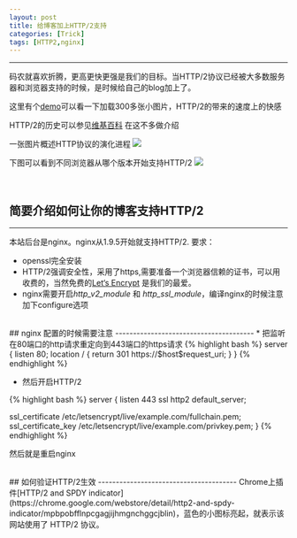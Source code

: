 ```yaml
---
layout: post
title: 给博客加上HTTP/2支持
categories: [Trick]
tags: [HTTP2,nginx]
---
```

---------------------------------------

码农就喜欢折腾，更高更快更强是我们的目标。当HTTP/2协议已经被大多数服务器和浏览器支持的时候，是时候给自己的blog加上了。

这里有个[demo](https://http2.akamai.com/demo)可以看一下加载300多张小图片，HTTP/2的带来的速度上的快感

HTTP/2的历史可以参见[维基百科](https://zh.wikipedia.org/wiki/%E8%B6%85%E6%96%87%E6%9C%AC%E4%BC%A0%E8%BE%93%E5%8D%8F%E8%AE%AE) 在这不多做介绍

一张图片概述HTTP协议的演化进程 ![](https://http2.akamai.com/resources/HTTP2-graphic.png)

下图可以看到不同浏览器从哪个版本开始支持HTTP/2 ![](https://sfault-image.b0.upaiyun.com/399/641/3996415863-583d40caae071_articlex)

<br/>


## 简要介绍如何让你的博客支持HTTP/2
---------------------------------------

本站后台是nginx。nginx从1.9.5开始就支持HTTP/2.
要求：
* openssl完全安装
* HTTP/2强调安全性，采用了https,需要准备一个浏览器信赖的证书，可以用收费的，当然免费的[Let‘s Encrypt](https://letsencrypt.org/) 是我们的最爱。
* nginx需要开启*http_v2_module* 和 *http_ssl_module*，编译nginx的时候注意加下configure选项



<br/>
## nginx 配置的时候需要注意
---------------------------------------
* 把监听在80端口的http请求重定向到443端口的https请求
{% highlight bash %}
server {
  listen 80;
  location / {
    return 301 https://$host$request_uri;
  }
}
{% endhighlight %}

* 然后开启HTTP/2

{% highlight bash %}
server {
  listen 443 ssl http2 default_server;

  ssl_certificate /etc/letsencrypt/live/example.com/fullchain.pem;
  ssl_certificate_key /etc/letsencrypt/live/example.com/privkey.pem;
}
{% endhighlight %}

然后就是重启nginx



<br/>
## 如何验证HTTP/2生效
---------------------------------------
Chrome上插件[HTTP/2 and SPDY indicator](https://chrome.google.com/webstore/detail/http2-and-spdy-indicator/mpbpobfflnpcgagjijhmgnchggcjblin)，蓝色的小图标亮起，就表示该网站使用了 HTTP/2 协议。
